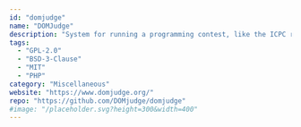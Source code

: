 ```yaml
---
id: "domjudge"
name: "DOMJudge"
description: "System for running a programming contest, like the ICPC regional and world championship programming contests."
tags:
  - "GPL-2.0"
  - "BSD-3-Clause"
  - "MIT"
  - "PHP"
category: "Miscellaneous"
website: "https://www.domjudge.org/"
repo: "https://github.com/DOMjudge/domjudge"
#image: "/placeholder.svg?height=300&width=400"
---
```


